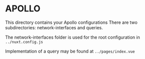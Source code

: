 # APOLLO

This directory contains your Apollo configurations
There are two subdirectories: network-interfaces and queries.

The network-interfaces folder is used for the root configuration in `../nuxt.config.js`

Implementation of a query may be found at `../pages/index.vue`
